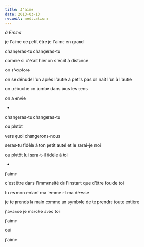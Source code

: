 ```yaml
---
title: J'aime
date: 2013-02-13
recueil: meditations
---
```


*à Emma*

je l'aime ce petit être
je l'aime en grand

changeras-tu changeras-tu

comme si c'était hier
on s'écrit à distance

on s'explore

on se dénude l'un après l'autre à petits pas
on nait l'un à l'autre

on trébuche on tombe
dans tous les sens

on a envie

*

changeras-tu changeras-tu

ou plutôt

vers quoi changerons-nous

seras-tu fidèle à ton petit autel
et le serai-je moi

ou plutôt
lui sera-t-il fidèle à toi

*

j'aime

c'est être dans l'immensité de l'instant
que d'être fou de toi

tu es mon enfant ma femme et ma déesse

je te prends la main
comme un symbole de te prendre toute entière

j'avance
je marche avec toi

j'aime

oui

j'aime
